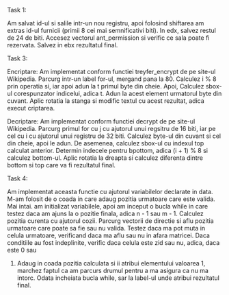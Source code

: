 Task 1:

Am salvat id-ul si salile intr-un nou registru, apoi folosind shiftarea am
extras id-ul furnicii (primii 8 cei mai semnificativi biti). In edx, salvez
restul de 24 de biti. Accesez vectorul ant_permission si verific ce sala poate
fi rezervata. Salvez in ebx rezultatul final.

Task 3:

Encriptare: Am implementat conform functiei treyfer_encrypt de pe site-ul 
Wikipedia. Parcurg intr-un label for-ul, mergand pana la 80. Calculez i % 8
prin operatia si, iar apoi adun la t primul byte din cheie. Apoi, Calculez
sbox-ul corespunzator indicelui, adica t. Adun la acest element urmatorul byte
din cuvant. Aplic rotatia la stanga si modific textul cu acest rezultat, adica
execut criptarea.

Decriptare: Am implementat conform functiei decrypt de pe site-ul Wikipedia.
Parcurg primul for cu j cu ajutorul unui regsitru de 16 biti, iar pe cel cu i
cu ajutorul unui registru de 32 biti. Calculez byte-ul din cuvant si cel din
cheie, apoi le adun. De asemenea, calculez sbox-ul cu indexul top calculat 
anterior. Determin indecele pentru bpottom, adica (i + 1) % 8 si calculez 
bottom-ul. Aplic rotatia la dreapta si calculez diferenta dintre bottom si
top care va fi rezultatul final.

Task 4:

Am implementat aceasta functie cu ajutorul variabilelor declarate in data. M-am
folosit de o coada in care adaug pozitia urmatoare care este valida. Mai intai.
am initializat variabilele, apoi am inceput o bucla while in care testez daca am
ajuns la o pozitie finala, adica n - 1 sau m - 1. Calculez pozitia curenta cu 
ajutorul cozii. Parcurg vectorii de directie si aflu pozitia urmatoare care 
poate sa fie sau nu valida. Testez daca ma pot muta in celula urmatoare, 
verificand daca ma aflu sau nu in afara matricei. Daca conditiile au 
fost indeplinite, verific daca celula este zid sau nu, adica, daca este 0 sau 
1. Adaug in coada pozitia calculata si ii atribui elementului valoarea 1, 
marchez faptul ca am parcurs drumul pentru a ma asigura ca nu ma intorc. Odata 
incheiata bucla while, sar la label-ul unde atribui rezultatul final. 
